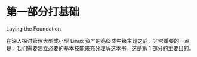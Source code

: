 # 第一部分打基础

Laying the Foundation

在深入探讨管理大型或小型 Linux 资产的高级或中级主题之前，非常重要的一点是，我们需要建立必要的基本技能来充分理解这本书。这是第 1 部分的主要目的。